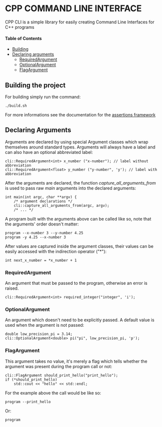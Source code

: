 # CPP COMMAND LINE INTERFACE
CPP CLI is a simple library for easily creating Command Line Interfaces for C++ programs

#### Table of Contents
* [Building](#building)
* [Declaring arguments](#declaring-arguments)
	* [RequiredArgument](#requiredargument)
	* [OptionalArgument](#optionalargument)
	* [FlagArgument](#flagargument)

## Building the project
For building simply run the command:
```
./build.sh
```
For more informations see the documentation for the [assertions framework](https://github.com/rockerbacon/assertions)

## Declaring Arguments
Arguments are declared by using special Argument classes which wrap themselves around standard types. Arguments will always have a label and can also have an optional abbreviated label:
```
cli::RequiredArgument<int> x_number ("x-number"); // label without abbreviation
cli::RequiredArgument<float> y_number ("y-number", 'y'); // label with abbreviation
```

After the arguments are declared, the function _capture\_all\_arguments\_from_ is used to pass raw _main_ arguments into the declared arguments:
```
int main(int argc, char **argv) {
	/* argument declarations */
	cli::capture_all_arguments_from(argc, argv);
	/* ... */
```

A program built with the arguments above can be called like so, note that the arguments' order doesn't matter:
```
program --x-number 3 --y-number 4.25
program -y 4.25 --x-number 3
```

After values are captured inside the argument classes, their values can be easily accessed with the indirection operator ("*"):
```
int next_x_number = *x_number + 1
```

### RequiredArgument
An argument that must be passed to the program, otherwise an error is raised.
```
cli::RequiredArgument<int> required_integer("integer", 'i');
```

### OptionalArgument
An argument which doesn't need to be explicitly passed. A default value is used when the argument is not passed:
```
double low_precision_pi = 3.14;
cli::OptionalArgument<double> pi("pi", low_precision_pi, 'p');
```

### FlagArgument
This argument takes no value, it's merely a flag which tells whether the argument was present during the program call or not:
```
cli::FlagArgument should_print_hello("print_hello");
if (*should_print_hello)
	std::cout << "hello" << std::endl;
```

For the example above the call would be like so:
```
program --print_hello
```
Or:
```
program
```
